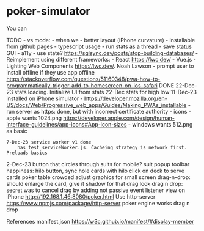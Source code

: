 # poker-simulator

You can 

TODO
	- vs mode: 
		- when we 
	- better layout (iPhone curvature)
	- installable from github pages
	- typescript usage
	- run stats as a thread
	- save status GUI
	- a11y
	- use state? https://sqlsync.dev/posts/stop-building-databases/
	- Reimplement using different frameworks:
	  - React https://lwc.dev/
		- Vue.js 
		- Lighting Web Components https://lwc.dev/. Noah Lawson
	- prompt user to install offline if they use app offline
		https://stackoverflow.com/questions/51160348/pwa-how-to-programmatically-trigger-add-to-homescreen-on-ios-safari
DONE
	22-Dec-23 stats loading. Initialize UI from stats
	22-Dec stats for high low
	11-Dec-23 installed on iPhone simulator
 		- https://developer.mozilla.org/en-US/docs/Web/Progressive_web_apps/Guides/Making_PWAs_installable
		- run server as https: done, but with incorrect certificate authority
		- icons
			- apple wants 1024.png
			  https://developer.apple.com/design/human-interface-guidelines/app-icons#App-icon-sizes
			- windows wants 512.png as basic
	
	7-Dec-23 service worker v1 done
		has test_serviceWorker.js. Cacheing strategy is network first. Preloads basics
  2-Dec-23 button that circles through suits for mobile?
	suit popup
  toolbar happiness: hilo button, sync hole cards with hilo
	click on deck to serve cards
	poker table crowded
	adjust graphics for small screen
	drag-n-drop: should enlarge the card, give it shadow for that drag look
	drag n drop: secret was to cancel drag by adding not passive event listener
	view on iPhone http://192.168.1.46:8080/poker.html
	Use http-server https://www.npmjs.com/package/http-server
	poker engine works
  drag n drop

References
	manifest.json https://w3c.github.io/manifest/#display-member
